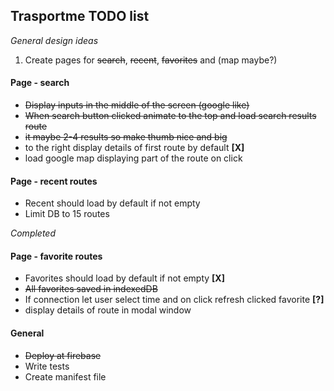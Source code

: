 ## Trasportme TODO list

_General design ideas_

  1. Create pages for ~~search~~, ~~recent~~, ~~favorites~~ and (map maybe?)

#### Page - search
  * ~~Display inputs in the middle of the screen (google like)~~
  * ~~When search button clicked animate to the top and load search results route~~
  * ~~it maybe 2-4 results so make thumb nice and big~~
  * to the right display details of first route by default **[X]**
  * load google map displaying part of the route on click

#### Page - recent routes

  * Recent should load by default if not empty
  * Limit DB to 15 routes

_Completed_


#### Page - favorite routes
  * Favorites should load by default if not empty **[X]**
  * ~~All favorites saved in indexedDB~~
  * If connection let user select time and on click refresh clicked favorite **[?]**
  * display details of route in modal window


#### General
  * ~~Deploy at firebase~~
  * Write tests
  * Create manifest file
